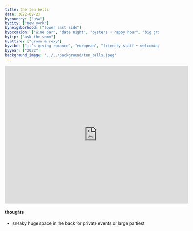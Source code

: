 ```yaml
---
title: the ten bells
date: 2022-09-23
bycountry: ["usa"]
bycity: ["new york"]
byneighborhood: ["lower east side"]
byoccasion: ["wine bar", "date night", "oysters • happy hour", "big group", "birthday dinner", "people watching"]
bytip: ["ask the somm"]
byattire: ["grown & sexy"]
byvibe: ["it’s giving romance", "european", "friendly staff • welcoming", "unassuming", "patio action • garden seating"]
byyear: ["2022"]
background_image: '../../background/ten_bells.jpeg'
---
```


<iframe src="https://www.google.com/maps/embed?pb=!1m18!1m12!1m3!1d3024.008356521581!2d-73.9924273234356!3d40.71783253725766!2m3!1f0!2f0!3f0!3m2!1i1024!2i768!4f13.1!3m3!1m2!1s0x89c25987389ae03d%3A0xf9cfb6586afabd5e!2sThe%20Ten%20Bells!5e0!3m2!1sen!2sus!4v1701487048926!5m2!1sen!2sus" width="600" height="450" style="border:0;" allowfullscreen="" loading="lazy" referrerpolicy="no-referrer-when-downgrade"></iframe>

#### thoughts
* sneaky huge space in the back for private events or large partiest